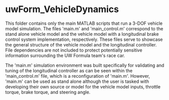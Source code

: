 # uwForm_VehicleDynamics


This folder contains only the main MATLAB scripts that run a 3-DOF vehicle model simulation. The files 'main.m' and 'main_control.m' correspond to the stand alone vehicle model and the vehicle model with a longitudinal brake control system implementation, respectively. These files serve to showcase the general structure of the vehicle model and the longitudinal controller. File dependencies are not included to protect potentially sensitive information surrounding the UW Formula team's race car. 

The 'main.m' simulation environment was built specifically for validating and tuning of the longitudinal controller as can be seen within the 'main_control.m' file, which is a reconfiguration of 'main.m'. However, 'main.m' can be used as stand alone although the user is tasked with developing their own source or model for the vehicle model inputs, throttle torque, brake torque, and steering angle. 
